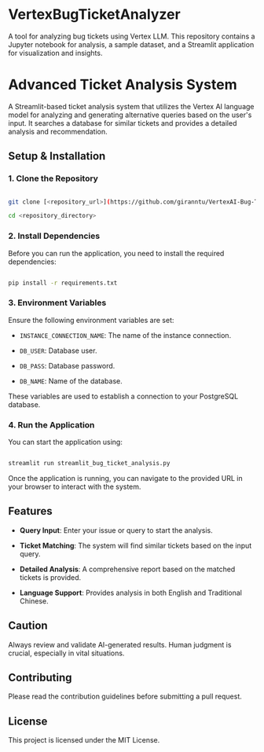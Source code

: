 # VertexBugTicketAnalyzer

A tool for analyzing bug tickets using Vertex LLM. This repository contains a Jupyter notebook for analysis, a sample dataset, and a Streamlit application for visualization and insights.

# Advanced Ticket Analysis System

A Streamlit-based ticket analysis system that utilizes the Vertex AI language model for analyzing and generating alternative queries based on the user's input. It searches a database for similar tickets and provides a detailed analysis and recommendation.

## Setup & Installation

### 1. Clone the Repository

```bash

git clone [<repository_url>](https://github.com/giranntu/VertexAI-Bug-Ticket-Analyzer.git)

cd <repository_directory>

```

### 2. Install Dependencies

Before you can run the application, you need to install the required dependencies:

```bash

pip install -r requirements.txt

```

### 3. Environment Variables

Ensure the following environment variables are set:

- `INSTANCE_CONNECTION_NAME`: The name of the instance connection.

- `DB_USER`: Database user.

- `DB_PASS`: Database password.

- `DB_NAME`: Name of the database.

These variables are used to establish a connection to your PostgreSQL database.

### 4. Run the Application

You can start the application using:

```bash

streamlit run streamlit_bug_ticket_analysis.py

```

Once the application is running, you can navigate to the provided URL in your browser to interact with the system.

## Features

- **Query Input**: Enter your issue or query to start the analysis.

- **Ticket Matching**: The system will find similar tickets based on the input query.

- **Detailed Analysis**: A comprehensive report based on the matched tickets is provided.

- **Language Support**: Provides analysis in both English and Traditional Chinese.

## Caution

Always review and validate AI-generated results. Human judgment is crucial, especially in vital situations.

## Contributing

Please read the contribution guidelines before submitting a pull request.

## License

This project is licensed under the MIT License.
